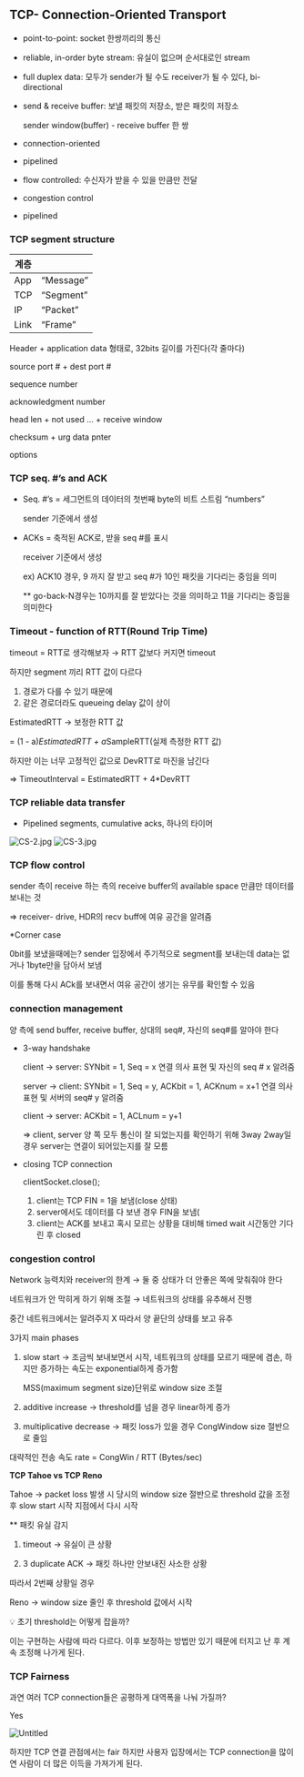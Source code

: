 ## TCP- Connection-Oriented Transport

- point-to-point: socket 한쌍끼리의 통신
- reliable, in-order byte stream: 유실이 없으며 순서대로인 stream
- full duplex data: 모두가 sender가 될 수도 receiver가 될 수 있다, bi-directional
- send & receive buffer: 보낼 패킷의 저장소, 받은 패킷의 저장소
    
    sender window(buffer) - receive buffer 한 쌍
    
- connection-oriented
- pipelined
- flow controlled: 수신자가 받을 수 있을 만큼만 전달
- congestion control
- pipelined

### TCP segment structure

| 계층 |  |
| --- | --- |
| App | “Message” |
| TCP | “Segment” |
| IP | “Packet” |
| Link | “Frame” |

Header + application data 형태로, 32bits 길이를 가진다(각 줄마다)

source port # + dest port #

sequence number

acknowledgment number

head len + not used … + receive window

checksum + urg data pnter

options

### TCP seq. #’s and ACK

- Seq. #’s = 세그먼트의 데이터의 첫번째 byte의 비트 스트림 “numbers”
    
    sender 기준에서 생성
    
- ACKs = 축적된 ACK로, 받을 seq #를 표시
    
    receiver 기준에서 생성
    
    ex) ACK10 경우, 9 까지 잘 받고 seq #가 10인 패킷을 기다리는 중임을 의미
    
    ** go-back-N경우는 10까지를 잘 받았다는 것을 의미하고 11을 기다리는 중임을 의미한다
    

### Timeout - function of RTT(Round Trip Time)

timeout = RTT로 생각해보자 → RTT 값보다 커지면 timeout

하지만 segment 끼리 RTT 값이 다르다

1. 경로가 다를 수 있기 때문에
2. 같은 경로더라도 queueing delay 값이 상이

EstimatedRTT → 보정한 RTT 값

= (1 - a)*EstimatedRTT + a*SampleRTT(실제 측정한 RTT 값)

하지만 이는 너무 고정적인 값으로 DevRTT로 마진을 남긴다

⇒ TimeoutInterval = EstimatedRTT + 4*DevRTT

### TCP reliable data transfer

- Pipelined segments, cumulative acks, 하나의 타이머

![CS-2.jpg](https://prod-files-secure.s3.us-west-2.amazonaws.com/723c7bb9-e0a4-4b40-b307-256af13a4052/ca99567e-4065-4e91-957d-419538222cb2/CS-2.jpg)
![CS-3.jpg](https://prod-files-secure.s3.us-west-2.amazonaws.com/723c7bb9-e0a4-4b40-b307-256af13a4052/1771f0f6-bb7d-4451-9bce-0566cf4c71a2/e5b77d46-8956-4774-84d7-b111e48e3040.png)


### TCP flow control

sender 측이 receive 하는 측의 receive buffer의 available space 만큼만 데이터를 보내는 것

⇒ receiver- drive, HDR의 recv buff에 여유 공간을 알려줌

*Corner case

0bit를 보냈을때에는? sender 입장에서 주기적으로 segment를 보내는데 data는 없거나 1byte만을 담아서 보냄

이를 통해 다시 ACk를 보내면서 여유 공간이 생기는 유무를 확인할 수 있음

### connection management

양 측에 send buffer, receive buffer, 상대의 seq#, 자신의 seq#를 알아야 한다

- 3-way handshake
    
    client → server: SYNbit = 1, Seq = x 연결 의사 표현 및 자신의 seq # x 알려줌
    
    server → client: SYNbit = 1, Seq = y, ACKbit = 1, ACKnum = x+1 
    연결 의사 표현 및 서버의 seq# y 알려줌
    
    client → server: ACKbit = 1, ACLnum = y+1
    
    ⇒ client, server 양 쪽 모두 통신이 잘 되었는지를 확인하기 위해 3way
    2way일 경우 server는 연결이 되어있는지를 잘 모름
    
- closing TCP connection
    
    clientSocket.close();
    
    1. client는 TCP FIN = 1을 보냄(close 상태)
    2. server에서도 데이터를 다 보낸 경우 FIN을 보냄(
    3. client는 ACK를 보내고 혹시 모르는 상황을 대비해 timed wait 시간동안 기다린 후 closed

### congestion control

Network 능력치와 receiver의 한계 → 둘 중 상태가 더 안좋은 쪽에 맞춰줘야 한다

네트워크가 안 막히게 하기 위해 조절 →  네트워크의 상태를 유추해서 진행

중간 네트워크에서는 알려주지 X 따라서 양 끝단의 상태를 보고 유추

3가지 main phases

1. slow start → 조금씩 보내보면서 시작, 네트워크의 상태를 모르기 때문에 겸손, 하지만 증가하는 속도는 exponential하게 증가함
    
    MSS(maximum segment size)단위로 window size 조절
    
2. additive increase → threshold를 넘을 경우 linear하게 증가
3. multiplicative decrease → 패킷 loss가 있을 경우 CongWindow size 절반으로 줄임

대략적인 전송 속도 rate = CongWin / RTT (Bytes/sec)

**TCP Tahoe vs TCP Reno**

Tahoe → packet loss 발생 시 당시의 window size 절반으로 threshold 값을 조정 후 slow start 시작 지점에서 다시 시작

** 패킷 유실 감지 

1. timeout → 유실이 큰 상황

2. 3 duplicate ACK → 패킷 하나만 안보내진 사소한 상황

따라서 2번째 상황일 경우

Reno → window size 줄인 후 threshold 값에서 시작

<aside>
💡  초기 threshold는 어떻게 잡을까?

이는 구현하는 사람에 따라 다르다. 이후 보정하는 방법만 있기 때문에 터지고 난 후 계속 조정해 나가게 된다.

</aside>

### TCP Fairness

과연 여러 TCP connection들은 공평하게 대역폭을 나눠 가질까?

Yes

![Untitled](https://prod-files-secure.s3.us-west-2.amazonaws.com/723c7bb9-e0a4-4b40-b307-256af13a4052/6f05908b-8caa-47a0-92d1-4c560e7c8efc/Untitled.png)

하지만 TCP 연결 관점에서는 fair 하지만 사용자 입장에서는 TCP connection을 많이 연 사람이 더 많은 이득을 가져가게 된다.
